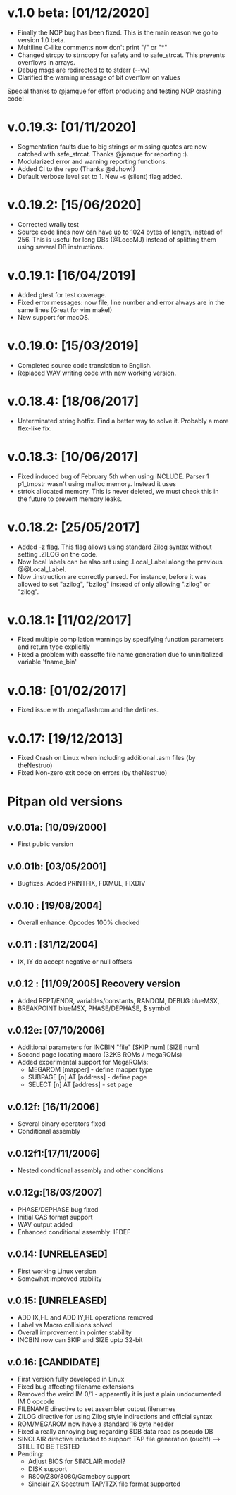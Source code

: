 # v.1.0 beta: [01/12/2020]

- Finally the NOP bug has been fixed. This is the main reason we go to version 1.0 beta.
- Multiline C-like comments now don't print "/" or "\*"
- Changed strcpy to strncopy for safety and to safe_strcat. This prevents overflows in arrays.
- Debug msgs are redirected to to stderr (--vv)
- Clarified the warning message of bit overflow on values

Special thanks to @jamque for effort producing and testing NOP crashing code!

# v.0.19.3: [01/11/2020]

- Segmentation faults due to big strings or missing quotes are now
    catched with safe_strcat. Thanks @jamque for reporting :).
- Modularized error and warning reporting functions.
- Added CI to the repo (Thanks @duhow!)
- Default verbose level set to 1. New -s (silent) flag added.

# v.0.19.2: [15/06/2020]

- Corrected wrally test 
- Source code lines now can have up to 1024 bytes of length, instead of
    256. This is useful for long DBs (@LocoMJ) instead of splitting them
    using several DB instructions.
 
# v.0.19.1: [16/04/2019]

- Added gtest for test coverage.
- Fixed error messages: now file, line number and error always are in the 
    same lines (Great for vim make!)
- New support for macOS.


# v.0.19.0: [15/03/2019]

- Completed source code translation to English.
- Replaced WAV writing code with new working version.


# v.0.18.4: [18/06/2017]

- Unterminated string hotfix. Find a better way to solve it. Probably a more flex-like fix.


# v.0.18.3: [10/06/2017]

- Fixed induced bug of February 5th when using INCLUDE. Parser 1 p1_tmpstr wasn't using malloc memory. Instead it uses
- strtok allocated memory. This is never deleted, we must check this in the future to prevent memory leaks.


# v.0.18.2: [25/05/2017]

- Added -z flag. This flag allows using standard Zilog syntax without setting .ZILOG on the code.
- Now local labels can be also set using .Local_Label along the previous @@Local_Label.
- Now .instruction are correctly parsed. For instance, before it was allowed to set "azilog", "bzilog"
	instead of only allowing ".zilog" or "zilog".


# v.0.18.1: [11/02/2017]

- Fixed multiple compilation warnings by specifying function parameters and return type explicitly
- Fixed a problem with cassette file name generation due to uninitialized variable 'fname_bin'
    
   
# v.0.18: [01/02/2017]

- Fixed issue with .megaflashrom and the defines.

# v.0.17: [19/12/2013]

- Fixed Crash on Linux when including additional .asm files (by theNestruo)
- Fixed Non-zero exit code on errors (by theNestruo)
 


# Pitpan old versions

## v.0.01a: [10/09/2000]

- First public version

## v.0.01b: [03/05/2001]

- Bugfixes. Added PRINTFIX, FIXMUL, FIXDIV

## v.0.10 : [19/08/2004] 

- Overall enhance. Opcodes 100% checked

## v.0.11 : [31/12/2004] 

- IX, IY do accept negative or null offsets

## v.0.12 : [11/09/2005] Recovery version

- Added REPT/ENDR, variables/constants, RANDOM, DEBUG blueMSX,
- BREAKPOINT blueMSX, PHASE/DEPHASE, $ symbol

## v.0.12e: [07/10/2006]

- Additional parameters for INCBIN "file" [SKIP num] [SIZE num]
- Second page locating macro (32KB ROMs / megaROMs)
- Added experimental support for MegaROMs:
	* MEGAROM [mapper] - define mapper type
	* SUBPAGE [n] AT [address] - define page
	* SELECT [n] AT [address] - set page
    
## v.0.12f: [16/11/2006]

- Several binary operators fixed
- Conditional assembly

## v.0.12f1:[17/11/2006]

- Nested conditional assembly and other conditions

## v.0.12g:[18/03/2007]

- PHASE/DEPHASE bug fixed
- Initial CAS format support
- WAV output added
- Enhanced conditional assembly: IFDEF

## v.0.14: [UNRELEASED]
- First working Linux version
- Somewhat improved stability

## v.0.15: [UNRELEASED]

- ADD IX,HL and ADD IY,HL operations removed
- Label vs Macro collisions solved
- Overall improvement in pointer stability
- INCBIN now can SKIP and SIZE upto 32-bit 

## v.0.16: [CANDIDATE]
- First version fully developed in Linux
- Fixed bug affecting filename extensions
- Removed the weird IM 0/1 - apparently it is just a plain undocumented IM 0 opcode
- FILENAME directive to set assembler output filenames
- ZILOG directive for using Zilog style indirections and official syntax
- ROM/MEGAROM now have a standard 16 byte header
- Fixed a really annoying bug regarding \$DB data read as pseudo DB
- SINCLAIR directive included to support TAP file generation (ouch!) --> STILL TO BE TESTED 
- Pending:
	+ Adjust BIOS for SINCLAIR model?
	+ DISK support
	+ R800/Z80/8080/Gameboy support
	+ Sinclair ZX Spectrum TAP/TZX file format supported
		

